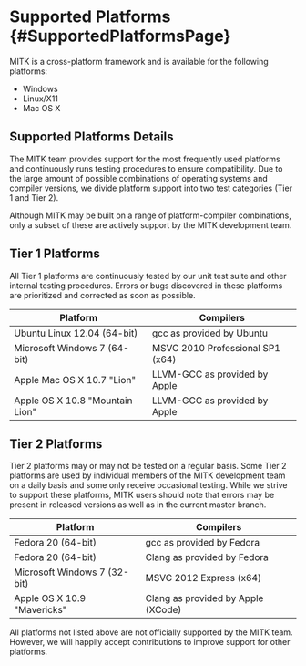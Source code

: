 
Supported Platforms  {#SupportedPlatformsPage}
===================

MITK is a cross-platform framework and is available for the following platforms:

- Windows
- Linux/X11
- Mac OS X

Supported Platforms Details
---------------------------

The MITK team provides support for the most frequently used platforms and continuously runs testing procedures
to ensure compatibility. Due to the large amount of possible combinations of operating systems and compiler versions,
we divide platform support into two test categories (Tier 1 and Tier 2).

Although MITK may be built on a range of platform-compiler combinations, only a subset of these are actively
support by the MITK development team.

Tier 1 Platforms
----------------

All Tier 1 platforms are continuously tested by our unit test suite and other internal testing procedures.
Errors or bugs discovered in these platforms are prioritized and corrected as soon as possible.

| Platform                            | Compilers
| ----------------------------------- | -----------------------------
| Ubuntu Linux 12.04 (64-bit)         | gcc as provided by Ubuntu
| Microsoft Windows 7 (64-bit)        | MSVC 2010 Professional SP1 (x64)
| Apple Mac OS X 10.7 "Lion"          | LLVM-GCC as provided by Apple
| Apple OS X 10.8 "Mountain Lion"     | LLVM-GCC as provided by Apple


Tier 2 Platforms
----------------

Tier 2 platforms may or may not be tested on a regular basis. Some Tier 2 platforms are used by individual
members of the MITK development team on a daily basis and some only receive occasional testing. While we
strive to support these platforms, MITK users should note that errors may be present in released versions
as well as in the current master branch.

| Platform                           | Compilers
| ---------------------------------- | -----------------------------
| Fedora 20 (64-bit)                 | gcc as provided by Fedora
| Fedora 20 (64-bit)                 | Clang as provided by Fedora
| Microsoft Windows 7 (32-bit)       | MSVC 2012 Express (x64)
| Apple OS X 10.9 "Mavericks"        | Clang as provided by Apple (XCode)


All platforms not listed above are not officially supported by the MITK team. However, we will happily accept
contributions to improve support for other platforms.
